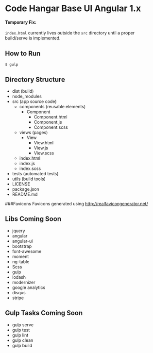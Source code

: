 # Code Hangar Base UI Angular 1.x

#### Temporary Fix:
`index.html` currently lives outside the `src` directory until a proper build/serve is implemented.

## How to Run
```shell
$ gulp
```

## Directory Structure
- dist (build)
- node_modules
- src (app source code)
	- components (reusable elements)
 		- Component
 			- Component.html
 			- Component.js
 			- Component.scss
	- views (pages)
		- View
			- View.html
			- View.js
			- View.scss
	- index.html
	- index.js
	- index.scss
- tests (automated tests)
- utils (build tools)
- LICENSE
- package.json
- README.md

###Favicons
Favicons generated using http://realfavicongenerator.net/


## Libs Coming Soon
* jquery
* angular
* angular-ui
* bootstrap
* font-awesome
* moment
* ng-table
* Scss
* gulp
* lodash
* modernizer
* google analytics
* disqus
* stripe


## Gulp Tasks Coming Soon
* gulp serve
* gulp test
* gulp lint
* gulp clean
* gulp build
